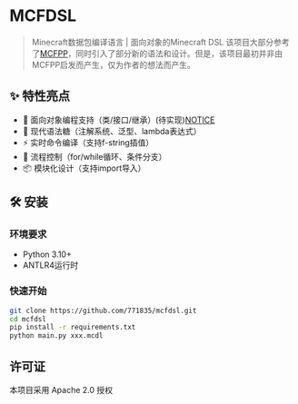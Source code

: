 # MCFDSL

> Minecraft数据包编译语言 | 面向对象的Minecraft DSL
> 该项目大部分参考了[MCFPP](https://github.com/MinecraftFunctionPlusPlus/MCFPP)，同时引入了部分新的语法和设计。但是，该项目最初并非由MCFPP启发而产生，仅为作者的想法而产生。


## ✨ 特性亮点
- 🧬 面向对象编程支持（类/接口/继承）(待实现)[NOTICE](NOTICE)
- 🧩 现代语法糖（注解系统、泛型、lambda表达式）
- ⚡ 实时命令编译（支持f-string插值）
- 🔄 流程控制（for/while循环、条件分支）
- 📦 模块化设计（支持import导入）

## 🛠️ 安装
### 环境要求
- Python 3.10+
- ANTLR4运行时

### 快速开始
```bash
git clone https://github.com/771835/mcfdsl.git
cd mcfdsl
pip install -r requirements.txt
python main.py xxx.mcdl
```

## 许可证
本项目采用 Apache 2.0 授权
